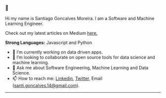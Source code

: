 ### 👋

<p>Hi my name is Santiago Goncalves Moreira. I am a Software and Machine Learning Engineer.</p>

<p>Check out my latest articles on Medium <a href="https://medium.com/@sgoncalves" target="_blank">here.</a>

<strong>Strong Languages:</strong> Javascript and Python


<ul>
  
  <li>🔭 I’m currently working on data driven apps.</li>
  <li>👯 I’m looking to collaborate on open source tools for data science and machine learning.</li>
  <li>💬 Ask me about Software Engineering, Machine Learning and Data Science.</li>
  <li>📫 How to reach me:  <a href="https://www.linkedin.com/in/santiagoncalves/" target="_blank">Linkedin</a>, <a href="https://twitter.com/SantiagoGonca14" target="_blank">Twitter</a>,  Email (<a href="mailto:santi.goncalves.14@gmail.com">santi.goncalves.14@gmail.com</a>).</li>
</ul>




--------------






<!--
**sagoncalves/sagoncalves** is a ✨ _special_ ✨ repository because its `README.md` (this file) appears on your GitHub profile.

Here are some ideas to get you started:

- 🔭 I’m currently working on ...
- 🌱 I’m currently learning ...
- 👯 I’m looking to collaborate on ...
- 🤔 I’m looking for help with ...
- 💬 Ask me about ...
- 📫 How to reach me: ...
- 😄 Pronouns: ...
- ⚡ Fun fact: ...
-->
